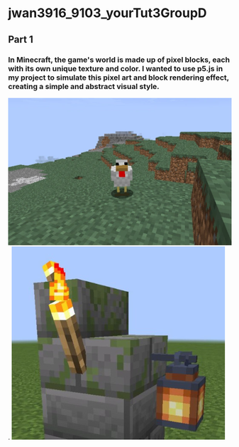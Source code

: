 # jwan3916_9103_yourTut3GroupD
## Part 1
### In Minecraft, the game's world is made up of pixel blocks, each with its own unique texture and color. I wanted to use p5.js in my project to simulate this pixel art and block rendering effect, creating a simple and abstract visual style.
![Image1](https://github.com/congratsalex/jwan3916_9103_yourTut3GroupD/blob/main/image1.png).
![Image2](https://github.com/congratsalex/jwan3916_9103_yourTut3GroupD/blob/main/image2.png)
